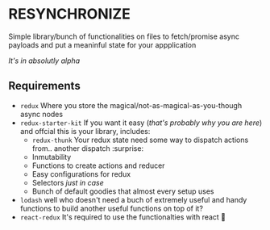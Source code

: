 # RESYNCHRONIZE

Simple library/bunch of functionalities on files to fetch/promise async payloads and put a meaninful state for your appplication

*It's in absolutly alpha*


## Requirements
- `redux` Where you store the magical/not-as-magical-as-you-though async nodes
- `redux-starter-kit` If you want it easy (*that's probably why you are here*) and offcial this is your library, includes:
  - `redux-thunk` Your redux state need some way to dispatch actions from.. another dispatch :surprise:
  - Inmutability
  - Functions to create actions and reducer
  - Easy configurations for redux
  - Selectors *just in case*
  - Bunch of default goodies that almost every setup uses
- `lodash` well who doesn't need a buch of extremely useful and handy functions to build another useful functions on top of it?
- `react-redux` It's required to use the functionalties with react :shrug: